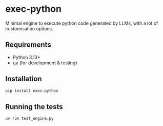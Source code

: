 # exec-python

Minimal engine to execute python code generated by LLMs, with a lot of customisation options.

## Requirements

- Python 3.13+
- [uv](https://docs.astral.sh/uv/) (for development & testing)

## Installation

```bash
pip install exec-python 
```

## Running the tests

```bash
uv run test_engine.py
```
